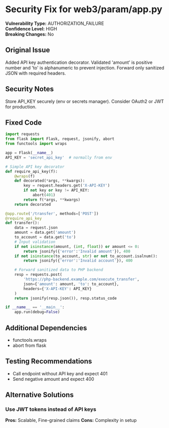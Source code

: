 # Security Fix for web3/param/app.py

**Vulnerability Type:** AUTHORIZATION_FAILURE  
**Confidence Level:** HIGH  
**Breaking Changes:** No

## Original Issue
Added API key authentication decorator. Validated 'amount' is positive number and 'to' is alphanumeric to prevent injection. Forward only sanitized JSON with required headers.

## Security Notes
Store API_KEY securely (env or secrets manager). Consider OAuth2 or JWT for production.

## Fixed Code
```py
import requests
from flask import Flask, request, jsonify, abort
from functools import wraps

app = Flask(__name__)
API_KEY = 'secret_api_key'  # normally from env

# Simple API key decorator
def require_api_key(f):
    @wraps(f)
    def decorated(*args, **kwargs):
        key = request.headers.get('X-API-KEY')
        if not key or key != API_KEY:
            abort(401)
        return f(*args, **kwargs)
    return decorated

@app.route('/transfer', methods=['POST'])
@require_api_key
def transfer():
    data = request.json
    amount = data.get('amount')
    to_account = data.get('to')
    # Input validation
    if not isinstance(amount, (int, float)) or amount <= 0:
        return jsonify({'error':'Invalid amount'}), 400
    if not isinstance(to_account, str) or not to_account.isalnum():
        return jsonify({'error':'Invalid account'}), 400

    # Forward sanitized data to PHP backend
    resp = requests.post(
        'https://php-backend.example.com/execute_transfer',
        json={'amount': amount, 'to': to_account},
        headers={'X-API-KEY': API_KEY}
    )
    return jsonify(resp.json()), resp.status_code

if __name__ == '__main__':
    app.run(debug=False)

```

## Additional Dependencies
- functools.wraps
- abort from flask

## Testing Recommendations
- Call endpoint without API key and expect 401
- Send negative amount and expect 400

## Alternative Solutions

### Use JWT tokens instead of API keys
**Pros:** Scalable, Fine-grained claims
**Cons:** Complexity in setup


